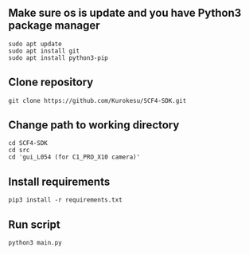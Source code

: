 ## Make sure os is update and you have Python3 package manager

```
sudo apt update
sudo apt install git
sudo apt install python3-pip
```


## Clone repository

```git clone https://github.com/Kurokesu/SCF4-SDK.git```

## Change path to working directory

```
cd SCF4-SDK
cd src
cd 'gui_L054 (for C1_PRO_X10 camera)'
```

## Install requirements

```pip3 install -r requirements.txt```


## Run script

```python3 main.py```
